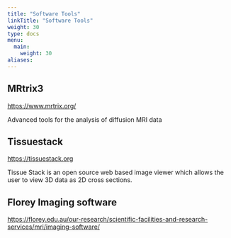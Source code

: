 ```yaml
---
title: "Software Tools"
linkTitle: "Software Tools"
weight: 30
type: docs
menu:
  main:
    weight: 30
aliases:
---
```


## MRtrix3
https://www.mrtrix.org/

Advanced tools for the analysis of diffusion MRI data

## Tissuestack
https://tissuestack.org

Tissue Stack is an open source web based image viewer which allows the user to 
view 3D data as 2D cross sections.

## Florey Imaging software
https://florey.edu.au/our-research/scientific-facilities-and-research-services/mri/imaging-software/